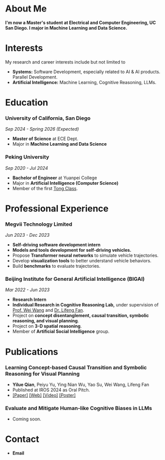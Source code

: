 # About Me

**I'm now a Master's student at Electrical and Computer Engineering, UC San Diego. I major in Machine Learning and Data Science.**

# Interests

My research and career interests include but not limited to

- **Systems:** Software Development, especially related to AI & AI products. Parallel Development.
- **Artificial Intelligence:** Machine Learning, Cognitive Reasoning, LLMs.



# Education

### University of California, San Diego

*Sep 2024 - Spring 2026 (Expected)* 

- **Master of Science** at ECE Dept.
- Major in **Machine Learning and Data Science**


### Peking University

*Sep 2020 - Jul 2024*

- **Bachelor of Engineer** at Yuanpei College
- Major in **Artificial Intelligence (Computer Science)**
- Member of the first [Tong Class](https://tongclass.ac.cn/).

# Professional Experience

### Megvii Technology Limited

*Jun 2023 - Dec 2023*

- **Self-driving software development intern**
- **Models and tools development for self-driving vehicles.**
- Propose **Transformer neural networks** to simulate vehicle trajectories.
- Develop **visualization tools** to better understand vehicle behaviors.
- Build **benchmarks** to evaluate trajectories.

### Beijing Institute for General Artificial Intelligence (BIGAI)

*Mar 2022 - Jun 2023*

- **Research Intern**
- **Individual Research in Cognitive Reasoning Lab,** under supervision of [Prof. Wei Wang](https://cognn.com/) and [Dr. Lifeng Fan](https://lifengfan.github.io/).
- Project on **concept disentanglement, causal transition, symbolic reasoning, and visual planning**.
- Project on **3-D spatial reasoning**.
- Member of **Artificial Social Intelligence** group.

# Publications

### Learning Concept-based Causal Transition and Symbolic Reasoning for Visual Planning

- **Yilue Qian**, Peiyu Yu, Ying Nian Wu, Yao Su, Wei Wang, Lifeng Fan
- Published at IROS 2024 as Oral Pitch.
- [[Paper]](https://fqyqc.github.io/Portfolio/assets/publications/LearningCCTSRVPs/paper.pdf)
[[Web]](https://fqyqc.github.io/ConTranPlan)
[[Video]](https://youtu.be/qWfZV8vI7Q0)
[[Poster]](https://fqyqc.github.io/Portfolio/assets/publications/LearningCCTSRVPs/poster.pdf)

### Evaluate and Mitigate Human-like Cognitive Biases in LLMs

- Coming soon.

# Contact

- **Email**